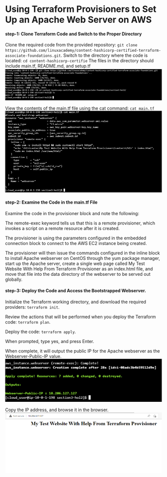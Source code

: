 #       Using Terraform Provisioners to Set Up an Apache Web Server on AWS
#### step-1: Clone Terraform Code and Switch to the Proper Directory
Clone the required code from the provided repository:
`git clone https://github.com/linuxacademy/content-hashicorp-certified-terraform-associate-foundations.git`.
Switch to the directory where the code is located: `cd content-hashicorp-certifie`
The files in the directory should include main.tf, README.md, and setup.tf
![1](outputs/pic7.PNG)

View the contents of the main.tf file using the cat command: `cat main.tf`
![1](outputs/pic8.PNG)

#### step-2: Examine the Code in the main.tf File
Examine the code in the provisioner block and note the following:

The remote-exec keyword tells us that this is a remote provisioner, which invokes a script on a remote resource after it is created.

The provisioner is using the parameters configured in the embedded connection block to connect to the AWS EC2 instance being created.

The provisioner will then issue the commands configured in the inline block to install Apache webserver on CentOS through the yum package manager, start up the Apache server, create a single web page called My Test Website With Help From Terraform Provisioner as an index.html file, and move that file into the data directory of the webserver to be served out globally.

#### step-3: Deploy the Code and Access the Bootstrapped Webserver.
Initialize the Terraform working directory, and download the required providers: `terraform init`.

Review the actions that will be performed when you deploy the Terraform code: `terraform plan`.

Deploy the code: `terraform apply`.

When prompted, type yes, and press Enter.

When complete, it will output the public IP for the Apache webserver as the Webserver-Public-IP value.
![1](outputs/pic9.PNG)

Copy the IP address, and browse it in the browser.
![1](outputs/pic10.PNG)
